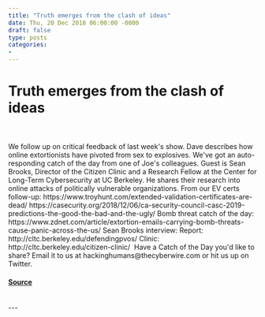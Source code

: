 ```yaml
---
title: "Truth emerges from the clash of ideas"
date: Thu, 20 Dec 2018 06:00:00 -0000
draft: false
type: posts
categories: 
- 
---
```

# Truth emerges from the clash of ideas

<br/>

<br/>
We follow up on critical feedback of last week's show. Dave describes how online extortionists have pivoted from sex to explosives. We've got an auto-responding catch of the day from one of Joe's colleagues. Guest is Sean Brooks, Director of the Citizen Clinic and a Research Fellow at the Center for Long-Term Cybersecurity at UC Berkeley. He shares their research into online attacks of politically vulnerable organizations. From our EV certs follow-up: https://www.troyhunt.com/extended-validation-certificates-are-dead/ https://casecurity.org/2018/12/06/ca-security-council-casc-2019-predictions-the-good-the-bad-and-the-ugly/ Bomb threat catch of the day: https://www.zdnet.com/article/extortion-emails-carrying-bomb-threats-cause-panic-across-the-us/ Sean Brooks interview: Report: http://cltc.berkeley.edu/defendingpvos/ Clinic: http://cltc.berkeley.edu/citizen-clinic/  Have a Catch of the Day you'd like to share? Email it to us at hackinghumans@thecyberwire.com or hit us up on Twitter.

#### [Source](https://thecyberwire.com/podcasts/hacking-humans/29/notes)

<br/>
---
